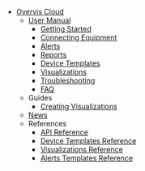 - [Overvis Cloud](/Overvis/)
  - [User Manual](/Overvis/User_Docs/)
    - [Getting Started](/Overvis/User_Docs/Getting_Started/)
    - [Connecting Equipment](/Overvis/User_Docs/Connection/)
    - [Alerts](/Overvis/User_Docs/Connection/)
    - [Reports](/Overvis/User_Docs/Connection/)
    - [Device Templates](/Overvis/User_Docs/Connection/)
    - [Visualizations](/Overvis/User_Docs/Connection/)
    - [Troubleshooting](/Overvis/User_Docs/Connection/)
    - [FAQ](/Overvis/User_Docs/Connection/)
  - Guides
    - [Creating Visualizations](/Overvis/Guides/Visualizations/)
  - [News](/Overvis/News/)
  - References
    - [API Reference](/Overvis/References/API/)
    - [Device Templates Reference](/Overvis/References/Device_Templates)
    - [Visualizations Reference](/Overvis/References/Visualizations)
    - [Alerts Templates Reference](/Overvis/References/Alerts_Templates/)
